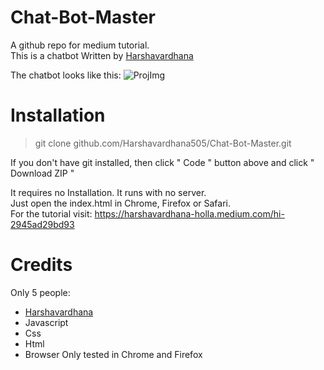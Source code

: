 # Chat-Bot-Master
A github repo for medium tutorial. <br>
This is a chatbot Written by <a href="mailto:harshavardhana.holla@gmail.com">Harshavardhana</a>

The chatbot looks like this:
<img src="https://cdn-images-1.medium.com/max/800/1*XuNVUkfLTQvHypLneA6rqQ.png" alt="ProjImg"></img>
# Installation
> git clone github.com/Harshavardhana505/Chat-Bot-Master.git

If you don't have git installed, then click " Code " button above and click " Download ZIP " <br>

It requires no Installation. It runs with no server.<br>
Just open the index.html in Chrome, Firefox or Safari. <br>
For the tutorial visit: https://harshavardhana-holla.medium.com/hi-2945ad29bd93

# Credits
Only 5 people: <ul>
  <li><a href="mailto:harshavardhana.holla@gmail.com">Harshavardhana </a></li>
  <li>Javascript</li>
  <li>Css</li> 
  <li>Html</li>
  <li>Browser Only tested in Chrome and Firefox</li>
</ul>
